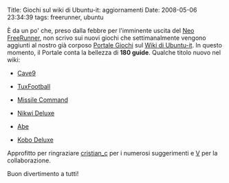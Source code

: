 Title: Giochi sul wiki di Ubuntu-it: aggiornamenti
Date:  2008-05-06 23:34:39
tags: freerunner, ubuntu

È da un po' che, preso dalla febbre per
l'imminente uscita del [Neo FreeRunner][1], non scrivo sui nuovi giochi che
settimanalmente vengono aggiunti al nostro già corposo [Portale Giochi][2] sul
[Wiki di Ubuntu-it][3]. In questo momento, il Portale conta la bellezza di
**180 guide**. Qualche titolo nuovo nel wiki:

  * [Cave9][4]

  * [TuxFootball][5]

  * [Missile Command][6]

  * [Nikwi Deluxe][7]

  * [Abe][8]

  * [Kobo Deluxe][9]

Approfitto per ringraziare [cristian_c][10] per i numerosi suggerimenti e
[V][11] per la collaborazione.

Buon divertimento a tutti!

   [1]: http://dl.dropbox.com/u/369614/blog/public_html/FradeveOpenblog/posts/2008/04/neo-freerunner-il-video-e-le-foto.html

   [2]: http://wiki.ubuntu-it.org/Giochi

   [3]: http://wiki.ubuntu-it.org/Documentazione/Indice

   [4]: http://wiki.ubuntu-it.org/Giochi/Simulazione/Cave9

   [5]: http://wiki.ubuntu-it.org/Giochi/Sport/TuxFootball

   [6]: http://wiki.ubuntu-it.org/Giochi/Puzzle/MissileCommand

   [7]: http://wiki.ubuntu-it.org/Giochi/Puzzle/NikwiDeluxe

   [8]: http://wiki.ubuntu-it.org/Giochi/Puzzle/Abe

   [9]: http://wiki.ubuntu-it.org/Giochi/Puzzle/KoboDeluxe

   [10]: http://forum.ubuntu-it.org/index.php?action=profile;u=32908

   [11]: http://wiki.ubuntu-it.org/RiccardoFilippone

